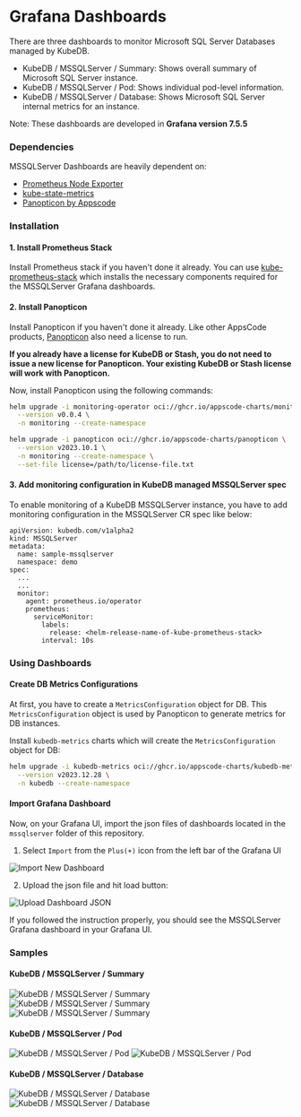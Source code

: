 # Grafana Dashboards

There are three dashboards to monitor Microsoft SQL Server Databases managed by KubeDB.

- KubeDB / MSSQLServer / Summary: Shows overall summary of Microsoft SQL Server instance.
- KubeDB / MSSQLServer / Pod: Shows individual pod-level information.
- KubeDB / MSSQLServer / Database: Shows Microsoft SQL Server internal metrics for an instance.

Note: These dashboards are developed in **Grafana version 7.5.5**

### Dependencies

MSSQLServer Dashboards are heavily dependent on:

- [Prometheus Node Exporter](https://github.com/prometheus/node_exporter)
- [kube-state-metrics](https://github.com/kubernetes/kube-state-metrics)
- [Panopticon by Appscode](https://byte.builders/blog/post/introducing-panopticon/)


### Installation

#### 1. Install Prometheus Stack

Install Prometheus stack if you haven't done it already. You can use [kube-prometheus-stack](https://artifacthub.io/packages/helm/prometheus-community/kube-prometheus-stack) which installs the necessary components required for the MSSQLServer Grafana dashboards.

#### 2. Install Panopticon

Install Panopticon if you haven't done it already. Like other AppsCode products, [Panopticon](https://byte.builders/blog/post/introducing-panopticon/) also need a license to run.

**If you already have a license for KubeDB or Stash, you do not need to issue a new license for Panopticon. Your existing KubeDB or Stash license will work with Panopticon.**

Now, install Panopticon using the following commands:

```bash
helm upgrade -i monitoring-operator oci://ghcr.io/appscode-charts/monitoring-operator \
  --version v0.0.4 \
  -n monitoring --create-namespace

helm upgrade -i panopticon oci://ghcr.io/appscode-charts/panopticon \
  --version v2023.10.1 \
  -n monitoring --create-namespace \
  --set-file license=/path/to/license-file.txt
```

#### 3. Add monitoring configuration in KubeDB managed MSSQLServer spec

To enable monitoring of a KubeDB MSSQLServer instance, you have to add monitoring configuration in the MSSQLServer CR spec like below:

```
apiVersion: kubedb.com/v1alpha2
kind: MSSQLServer
metadata:
  name: sample-mssqlserver
  namespace: demo
spec:
  ...
  ...
  monitor:
    agent: prometheus.io/operator
    prometheus:
      serviceMonitor:
        labels:
          release: <helm-release-name-of-kube-prometheus-stack>
        interval: 10s
```

### Using Dashboards

#### Create DB Metrics Configurations

At first, you have to create a `MetricsConfiguration` object for DB. This `MetricsConfiguration` object is used by Panopticon to generate metrics for DB instances.

Install `kubedb-metrics` charts which will create the `MetricsConfiguration` object for DB:

```bash
helm upgrade -i kubedb-metrics oci://ghcr.io/appscode-charts/kubedb-metrics \
  --version v2023.12.28 \
  -n kubedb --create-namespace
```

#### Import Grafana Dashboard

Now, on your Grafana UI, import the json files of dashboards located in the `mssqlserver` folder of this repository.


1. Select `Import` from the `Plus(+)` icon from the left bar of the Grafana UI

![Import New Dashboard](/mssqlserver/images/import_dashboard_1.png)

2. Upload the json file and hit load button:

![Upload Dashboard JSON](/mssqlserver/images/import_dashboard_2.png)


If you followed the instruction properly, you should see the MSSQLServer Grafana dashboard in your Grafana UI.

### Samples

####  KubeDB / MSSQLServer / Summary

![KubeDB / MSSQLServer / Summary](/mssqlserver/images/mssqlserver-summary-1.png)
![KubeDB / MSSQLServer / Summary](/mssqlserver/images/mssqlserver-summary-2.png)
![KubeDB / MSSQLServer / Summary](/mssqlserver/images/mssqlserver-summary-3.png)

####  KubeDB / MSSQLServer / Pod

![KubeDB / MSSQLServer / Pod](/mssqlserver/images/mssqlserver-pod-1.png)
![KubeDB / MSSQLServer / Pod](/mssqlserver/images/mssqlserver-pod-2.png)

####  KubeDB / MSSQLServer / Database

![KubeDB / MSSQLServer / Database](/mssqlserver/images/mssqlserver-database-1.png)
![KubeDB / MSSQLServer / Database](/mssqlserver/images/mssqlserver-database-2.png)